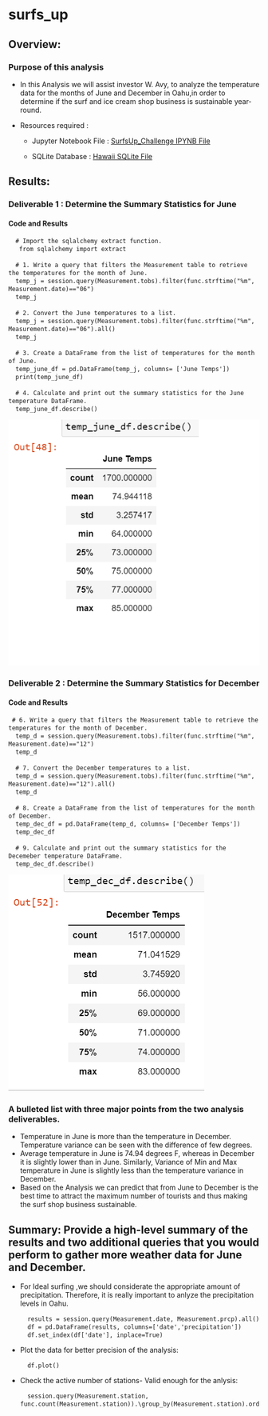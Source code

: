 # surfs_up
## Overview:
### Purpose of this analysis
 - In this Analysis we will assist investor W. Avy, to analyze the temperature data for the months of June and December in Oahu,in order to determine if the surf      and ice cream shop business is sustainable year-round.
 - Resources required : 
 
      - Jupyter Notebook File : [SurfsUp_Challenge IPYNB File](SurfsUp_Challenge.ipynb)
        
      - SQLite Database : [Hawaii SQLite File](hawaii.sqlite)

## Results: 
### Deliverable 1 : Determine the Summary Statistics for June
#### Code and Results
      # Import the sqlalchemy extract function.
       from sqlalchemy import extract

      # 1. Write a query that filters the Measurement table to retrieve the temperatures for the month of June. 
      temp_j = session.query(Measurement.tobs).filter(func.strftime("%m", Measurement.date)=="06")
      temp_j
      
      # 2. Convert the June temperatures to a list.
      temp_j = session.query(Measurement.tobs).filter(func.strftime("%m", Measurement.date)=="06").all()
      temp_j
      
      # 3. Create a DataFrame from the list of temperatures for the month of June. 
      temp_june_df = pd.DataFrame(temp_j, columns= ['June Temps'])
      print(temp_june_df)
      
      # 4. Calculate and print out the summary statistics for the June temperature DataFrame.
      temp_june_df.describe()
      
![Test Image](/Resources/June_Temps.png)

### Deliverable 2 : Determine the Summary Statistics for December
#### Code and Results

     # 6. Write a query that filters the Measurement table to retrieve the temperatures for the month of December.
      temp_d = session.query(Measurement.tobs).filter(func.strftime("%m", Measurement.date)=="12")
      temp_d
      
      # 7. Convert the December temperatures to a list.
      temp_d = session.query(Measurement.tobs).filter(func.strftime("%m", Measurement.date)=="12").all()
      temp_d
      
      # 8. Create a DataFrame from the list of temperatures for the month of December. 
      temp_dec_df = pd.DataFrame(temp_d, columns= ['December Temps'])
      temp_dec_df
      
      # 9. Calculate and print out the summary statistics for the Decemeber temperature DataFrame.
      temp_dec_df.describe()

![Test Image](/Resources/December_Temps.png)

### A bulleted list with three major points from the two analysis deliverables. 
   - Temperature in June is more than the temperature in December. Temperature variance can be seen with the difference of few degrees.
   - Average temperature in June is 74.94 degrees F, whereas in December it is slightly lower than in June. Similarly,  Variance of  Min and Max temperature in June      is slightly less than the temperature variance in December. 
   - Based on the Analysis we can predict that from June to December is the best time to attract the maximum number of tourists and thus making the surf shop            business sustainable.
  
## Summary: Provide a high-level summary of the results and two additional queries that you would perform to gather more weather data for June and December.
   - For Ideal surfing ,we should considerate the appropriate amount of precipitation. Therefore, it is really important to anlyze the precipitation levels in Oahu.
   
           results = session.query(Measurement.date, Measurement.prcp).all()
           df = pd.DataFrame(results, columns=['date','precipitation'])
           df.set_index(df['date'], inplace=True)
   
   - Plot the data for better precision of the analysis:
   
           df.plot()
      
   - Check the active number of stations- Valid enough for the anlysis:
   
           session.query(Measurement.station, func.count(Measurement.station)).\group_by(Measurement.station).order_by(func.count(Measurement.station).desc()).all()
        
